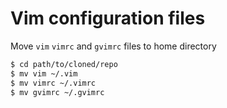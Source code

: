 # Vim configuration files

Move `vim` `vimrc` and `gvimrc` files to home directory

~~~bash
$ cd path/to/cloned/repo
$ mv vim ~/.vim
$ mv vimrc ~/.vimrc
$ mv gvimrc ~/.gvimrc
~~~